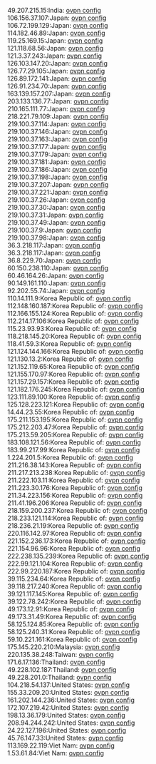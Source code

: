 49.207.215.15:India: [ovpn config](vpn/49_207_215_15.ovpn)  
106.156.37.107:Japan: [ovpn config](vpn/106_156_37_107.ovpn)  
106.72.199.129:Japan: [ovpn config](vpn/106_72_199_129.ovpn)  
114.182.46.89:Japan: [ovpn config](vpn/114_182_46_89.ovpn)  
119.25.169.15:Japan: [ovpn config](vpn/119_25_169_15.ovpn)  
121.118.68.56:Japan: [ovpn config](vpn/121_118_68_56.ovpn)  
121.3.37.243:Japan: [ovpn config](vpn/121_3_37_243.ovpn)  
126.103.147.20:Japan: [ovpn config](vpn/126_103_147_20.ovpn)  
126.77.29.105:Japan: [ovpn config](vpn/126_77_29_105.ovpn)  
126.89.172.141:Japan: [ovpn config](vpn/126_89_172_141.ovpn)  
126.91.234.70:Japan: [ovpn config](vpn/126_91_234_70.ovpn)  
163.139.157.207:Japan: [ovpn config](vpn/163_139_157_207.ovpn)  
203.133.136.77:Japan: [ovpn config](vpn/203_133_136_77.ovpn)  
210.165.111.77:Japan: [ovpn config](vpn/210_165_111_77.ovpn)  
218.221.79.109:Japan: [ovpn config](vpn/218_221_79_109.ovpn)  
219.100.37.114:Japan: [ovpn config](vpn/219_100_37_114.ovpn)  
219.100.37.146:Japan: [ovpn config](vpn/219_100_37_146.ovpn)  
219.100.37.163:Japan: [ovpn config](vpn/219_100_37_163.ovpn)  
219.100.37.177:Japan: [ovpn config](vpn/219_100_37_177.ovpn)  
219.100.37.179:Japan: [ovpn config](vpn/219_100_37_179.ovpn)  
219.100.37.181:Japan: [ovpn config](vpn/219_100_37_181.ovpn)  
219.100.37.186:Japan: [ovpn config](vpn/219_100_37_186.ovpn)  
219.100.37.198:Japan: [ovpn config](vpn/219_100_37_198.ovpn)  
219.100.37.207:Japan: [ovpn config](vpn/219_100_37_207.ovpn)  
219.100.37.221:Japan: [ovpn config](vpn/219_100_37_221.ovpn)  
219.100.37.26:Japan: [ovpn config](vpn/219_100_37_26.ovpn)  
219.100.37.30:Japan: [ovpn config](vpn/219_100_37_30.ovpn)  
219.100.37.31:Japan: [ovpn config](vpn/219_100_37_31.ovpn)  
219.100.37.49:Japan: [ovpn config](vpn/219_100_37_49.ovpn)  
219.100.37.9:Japan: [ovpn config](vpn/219_100_37_9.ovpn)  
219.100.37.98:Japan: [ovpn config](vpn/219_100_37_98.ovpn)  
36.3.218.117:Japan: [ovpn config](vpn/36_3_218_117.ovpn)  
36.3.218.117:Japan: [ovpn config](vpn/36_3_218_117.ovpn)  
36.8.229.70:Japan: [ovpn config](vpn/36_8_229_70.ovpn)  
60.150.238.110:Japan: [ovpn config](vpn/60_150_238_110.ovpn)  
60.46.164.26:Japan: [ovpn config](vpn/60_46_164_26.ovpn)  
90.149.161.110:Japan: [ovpn config](vpn/90_149_161_110.ovpn)  
92.202.55.74:Japan: [ovpn config](vpn/92_202_55_74.ovpn)  
110.14.111.9:Korea Republic of: [ovpn config](vpn/110_14_111_9.ovpn)  
112.148.160.187:Korea Republic of: [ovpn config](vpn/112_148_160_187.ovpn)  
112.166.155.124:Korea Republic of: [ovpn config](vpn/112_166_155_124.ovpn)  
112.214.17.106:Korea Republic of: [ovpn config](vpn/112_214_17_106.ovpn)  
115.23.93.93:Korea Republic of: [ovpn config](vpn/115_23_93_93.ovpn)  
118.218.145.20:Korea Republic of: [ovpn config](vpn/118_218_145_20.ovpn)  
118.41.59.3:Korea Republic of: [ovpn config](vpn/118_41_59_3.ovpn)  
121.124.144.166:Korea Republic of: [ovpn config](vpn/121_124_144_166.ovpn)  
121.130.13.2:Korea Republic of: [ovpn config](vpn/121_130_13_2.ovpn)  
121.152.119.65:Korea Republic of: [ovpn config](vpn/121_152_119_65.ovpn)  
121.155.170.97:Korea Republic of: [ovpn config](vpn/121_155_170_97.ovpn)  
121.157.29.157:Korea Republic of: [ovpn config](vpn/121_157_29_157.ovpn)  
121.182.176.245:Korea Republic of: [ovpn config](vpn/121_182_176_245.ovpn)  
123.111.89.100:Korea Republic of: [ovpn config](vpn/123_111_89_100.ovpn)  
125.128.223.121:Korea Republic of: [ovpn config](vpn/125_128_223_121.ovpn)  
14.44.23.55:Korea Republic of: [ovpn config](vpn/14_44_23_55.ovpn)  
175.211.153.195:Korea Republic of: [ovpn config](vpn/175_211_153_195.ovpn)  
175.212.203.47:Korea Republic of: [ovpn config](vpn/175_212_203_47.ovpn)  
175.213.59.205:Korea Republic of: [ovpn config](vpn/175_213_59_205.ovpn)  
183.108.121.56:Korea Republic of: [ovpn config](vpn/183_108_121_56.ovpn)  
183.99.217.99:Korea Republic of: [ovpn config](vpn/183_99_217_99.ovpn)  
1.224.201.5:Korea Republic of: [ovpn config](vpn/1_224_201_5.ovpn)  
211.216.38.143:Korea Republic of: [ovpn config](vpn/211_216_38_143.ovpn)  
211.217.213.238:Korea Republic of: [ovpn config](vpn/211_217_213_238.ovpn)  
211.222.103.11:Korea Republic of: [ovpn config](vpn/211_222_103_11.ovpn)  
211.223.30.176:Korea Republic of: [ovpn config](vpn/211_223_30_176.ovpn)  
211.34.223.156:Korea Republic of: [ovpn config](vpn/211_34_223_156.ovpn)  
211.41.196.206:Korea Republic of: [ovpn config](vpn/211_41_196_206.ovpn)  
218.159.200.237:Korea Republic of: [ovpn config](vpn/218_159_200_237.ovpn)  
218.233.121.114:Korea Republic of: [ovpn config](vpn/218_233_121_114.ovpn)  
218.236.21.19:Korea Republic of: [ovpn config](vpn/218_236_21_19.ovpn)  
220.116.142.97:Korea Republic of: [ovpn config](vpn/220_116_142_97.ovpn)  
221.152.236.173:Korea Republic of: [ovpn config](vpn/221_152_236_173.ovpn)  
221.154.96.96:Korea Republic of: [ovpn config](vpn/221_154_96_96.ovpn)  
222.238.135.239:Korea Republic of: [ovpn config](vpn/222_238_135_239.ovpn)  
222.99.121.104:Korea Republic of: [ovpn config](vpn/222_99_121_104.ovpn)  
222.99.220.187:Korea Republic of: [ovpn config](vpn/222_99_220_187.ovpn)  
39.115.234.64:Korea Republic of: [ovpn config](vpn/39_115_234_64.ovpn)  
39.118.217.240:Korea Republic of: [ovpn config](vpn/39_118_217_240.ovpn)  
39.121.117.145:Korea Republic of: [ovpn config](vpn/39_121_117_145.ovpn)  
39.122.78.242:Korea Republic of: [ovpn config](vpn/39_122_78_242.ovpn)  
49.173.12.91:Korea Republic of: [ovpn config](vpn/49_173_12_91.ovpn)  
49.173.31.49:Korea Republic of: [ovpn config](vpn/49_173_31_49.ovpn)  
58.125.124.85:Korea Republic of: [ovpn config](vpn/58_125_124_85.ovpn)  
58.125.240.31:Korea Republic of: [ovpn config](vpn/58_125_240_31.ovpn)  
59.10.221.161:Korea Republic of: [ovpn config](vpn/59_10_221_161.ovpn)  
175.145.220.210:Malaysia: [ovpn config](vpn/175_145_220_210.ovpn)  
220.135.38.248:Taiwan: [ovpn config](vpn/220_135_38_248.ovpn)  
171.6.17.136:Thailand: [ovpn config](vpn/171_6_17_136.ovpn)  
49.228.102.187:Thailand: [ovpn config](vpn/49_228_102_187.ovpn)  
49.228.201.0:Thailand: [ovpn config](vpn/49_228_201_0.ovpn)  
104.218.54.137:United States: [ovpn config](vpn/104_218_54_137.ovpn)  
155.33.209.20:United States: [ovpn config](vpn/155_33_209_20.ovpn)  
161.202.144.236:United States: [ovpn config](vpn/161_202_144_236.ovpn)  
172.107.219.42:United States: [ovpn config](vpn/172_107_219_42.ovpn)  
198.13.36.179:United States: [ovpn config](vpn/198_13_36_179.ovpn)  
208.94.244.242:United States: [ovpn config](vpn/208_94_244_242.ovpn)  
24.22.127.196:United States: [ovpn config](vpn/24_22_127_196.ovpn)  
45.76.147.33:United States: [ovpn config](vpn/45_76_147_33.ovpn)  
113.169.22.119:Viet Nam: [ovpn config](vpn/113_169_22_119.ovpn)  
1.53.61.84:Viet Nam: [ovpn config](vpn/1_53_61_84.ovpn)  
